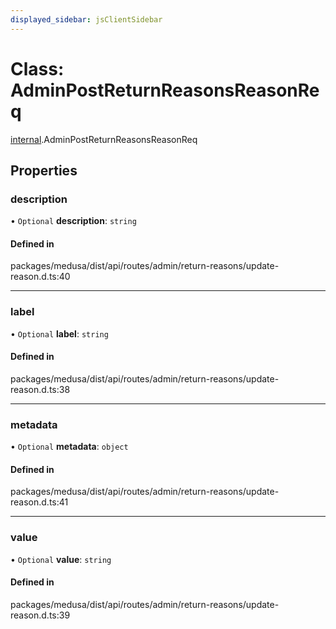 ```yaml
---
displayed_sidebar: jsClientSidebar
---
```


# Class: AdminPostReturnReasonsReasonReq

[internal](../modules/internal.md).AdminPostReturnReasonsReasonReq

## Properties

### description

• `Optional` **description**: `string`

#### Defined in

packages/medusa/dist/api/routes/admin/return-reasons/update-reason.d.ts:40

___

### label

• `Optional` **label**: `string`

#### Defined in

packages/medusa/dist/api/routes/admin/return-reasons/update-reason.d.ts:38

___

### metadata

• `Optional` **metadata**: `object`

#### Defined in

packages/medusa/dist/api/routes/admin/return-reasons/update-reason.d.ts:41

___

### value

• `Optional` **value**: `string`

#### Defined in

packages/medusa/dist/api/routes/admin/return-reasons/update-reason.d.ts:39
